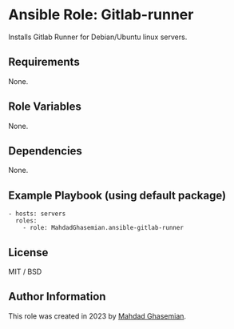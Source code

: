 # Ansible Role: Gitlab-runner

Installs Gitlab Runner for Debian/Ubuntu linux servers.

## Requirements

None.

## Role Variables

None.

## Dependencies

None.

## Example Playbook (using default package)

    - hosts: servers
      roles:
        - role: MahdadGhasemian.ansible-gitlab-runner

## License

MIT / BSD

## Author Information

This role was created in 2023 by [Mahdad Ghasemian](https://mahdad.me/).